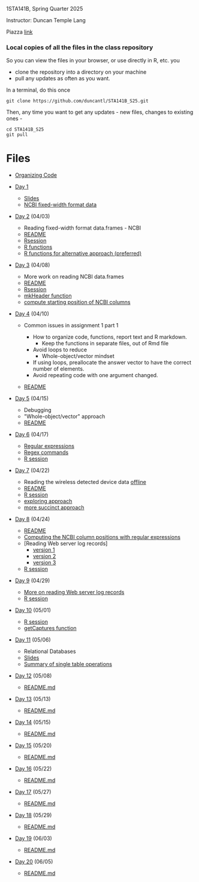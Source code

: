1STA141B, Spring Quarter 2025

Instructor: Duncan Temple Lang


Piazza [link](https://piazza.com/class/m8vu0p011kn5a2)


### Local copies of all the files in the class repository 

So you can view the files in your browser, or use directly in R, etc.
you 
+ clone the repository into a directory on your machine
+ pull any updates as often as you want.

In a terminal, do this once
```
git clone https://github.com/duncantl/STA141B_S25.git
```

Then, any time you want to get any updates - new files, changes to existing ones - 
```
cd STA141B_S25
git pull
```


# Files



+ [Organizing Code](OrganizingCode/README.md)





+ [Day 1](Day1)
   + [Slides](Day1/Day1.key.pdf)
   + [NCBI fixed-width format data](Data/NCBIQuery.txt)
   

+ [Day 2](Day2) (04/03)
  + Reading fixed-width format data.frames - NCBI
  + [README](Day2/README.md)
  + [Rsession](Day2/Rsession)
  + [R functions](Day2/ncbiFunctions.R)
  + [R functions for alternative approach (preferred)](Day2/ncbiFunctions2.R)  

+ [Day 3](Day3) (04/08)
  + More work on reading NCBI data.frames
  + [README](Day3/README.md)
  + [Rsession](Day3/Rsession)  
  + [mkHeader function](Day3/header.R)
  + [compute starting position of NCBI columns](Day3/colStarts.R)
  
+ [Day 4](Day4) (04/10)
  + Common issues in assignment 1 part 1
     + How to organize code, functions, report text and R markdown.
        + Keep the functions in separate files, out of Rmd file
     + Avoid loops to reduce 
	    + Whole-object/vector mindset
	 + If using loops, preallocate the answer vector to have the correct number of elements.
     + Avoid repeating code with one argument changed.
	 
  + [README](Day4/README.md)
  
+ [Day 5](Day5) (04/15)
  + Debugging
  + "Whole-object/vector" approach
  + [README](Day5/README.md)
  
+ [Day 6](Day6) (04/17)
  + [Regular expressions](Day6/RegularExpressions.md)
  + [Regex commands](Day6/regexCommands.md)
  + [R session](Day6/Rsession)

+ [Day 7](Day7) (04/22)
  + Reading the wireless detected device data [offline](../Data/offline)
  + [README](Day7/README.md)
  + [R session](Day7/Rsession)
  + [exploring approach](Day7/offline.R)
  + [more succinct approach](Day7/offline2.R)  
  
+ [Day 8](Day8) (04/24)
  + [README](Day8/README.md)
  + [Computing the NCBI column positions with regular expressions](Day8/ncbiColumns.R)
  + [Reading Web server log records]
     + [version 1](Day8/weblog.R)
     + [version 2](Day8/weblog2.R)	 
     + [version 3](Day8/weblog3.R)	 	 
  + [R session](Day8/Rsession)
  
+ [Day 9](Day9) (04/29)
  + [More on reading Web server log records](../Day8/weblog3.R)
  + [R session](Day9/Rsession)


+ [Day 10](Day10) (05/01)
  + [R session](Day10/prep.session)
  + [getCaptures function](Day10/getCaptures.R)
  
+ [Day 11](Day11) (05/06)
   + Relational Databases
   + [Slides](Day11/dbms.html)
   + [Summary of single table operations](Day11/Overview.md)

+ [Day 12](Day12) (05/08)
  + [README.md](Day12/README.md)

+ [Day 13](Day13) (05/13)
  + [README.md](Day13/README.md)

+ [Day 14](Day14) (05/15)
  + [README.md](Day14/README.md)

+ [Day 15](Day15) (05/20)
  + [README.md](Day15/README.md)

+ [Day 16](Day16) (05/22)
  + [README.md](Day16/README.md)

+ [Day 17](Day17) (05/27)
  + [README.md](Day17/README.md)

+ [Day 18](Day18) (05/29)
  + [README.md](Day18/README.md)

+ [Day 19](Day19) (06/03)
  + [README.md](Day19/README.md)

+ [Day 20](Day20) (06/05)
  + [README.md](Day20/README.md)
